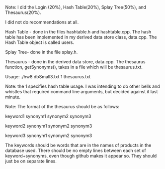 Note: I did the Login (20%), Hash Table(20%), Splay Tree(50%), and Thesaurus(20%).

I did not do recommendations at all.


Hash Table - done in the files hashtable.h and hashtable.cpp. The hash table has been implemented in my derived data store class, data.cpp. The Hash Table object is called users. 

Splay Tree- done in the file splay.h. 

Thesaurus - done in the derived data store, data.cpp. The thesaurus function, getSynonyms(), takes in a file which will be thesaurus.txt.


Usage:
./hw8 dbSmall3.txt 1 thesaurus.txt

Note: the 1 specifies hash table usage. I was intending to do other bells and whistles that required command line arguments, but decided against it last minute.

Note: The format of the thesaurus should be as follows:

keyword1 synonym1 synonym2 synonym3

keyword2 synonym1 synonym2 synonym3

keyword3 synonym1 synonym2 synonym3

The keywords should be words that are in the names of products in the database used. There should be no empty lines between each set of keyword+synonyms, even though github makes it appear so. They should just be on separate lines.
